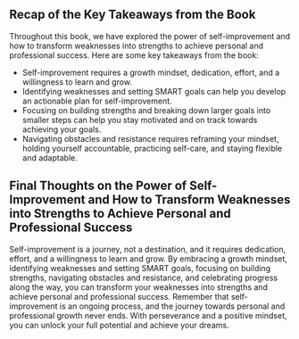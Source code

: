 
Recap of the Key Takeaways from the Book
----------------------------------------

Throughout this book, we have explored the power of self-improvement and how to transform weaknesses into strengths to achieve personal and professional success. Here are some key takeaways from the book:

* Self-improvement requires a growth mindset, dedication, effort, and a willingness to learn and grow.
* Identifying weaknesses and setting SMART goals can help you develop an actionable plan for self-improvement.
* Focusing on building strengths and breaking down larger goals into smaller steps can help you stay motivated and on track towards achieving your goals.
* Navigating obstacles and resistance requires reframing your mindset, holding yourself accountable, practicing self-care, and staying flexible and adaptable.

Final Thoughts on the Power of Self-Improvement and How to Transform Weaknesses into Strengths to Achieve Personal and Professional Success
-------------------------------------------------------------------------------------------------------------------------------------------

Self-improvement is a journey, not a destination, and it requires dedication, effort, and a willingness to learn and grow. By embracing a growth mindset, identifying weaknesses and setting SMART goals, focusing on building strengths, navigating obstacles and resistance, and celebrating progress along the way, you can transform your weaknesses into strengths and achieve personal and professional success. Remember that self-improvement is an ongoing process, and the journey towards personal and professional growth never ends. With perseverance and a positive mindset, you can unlock your full potential and achieve your dreams.
